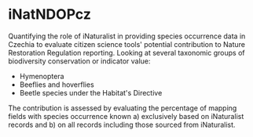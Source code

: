 # iNatNDOPcz
Quantifying the role of iNaturalist in providing species occurrence data in Czechia to evaluate citizen science tools' potential contribution to Nature Restoration Regulation reporting. Looking at several taxonomic groups of biodiversity conservation or indicator value:
- Hymenoptera 
- Beeflies and hoverflies 
- Beetle species under the Habitat's Directive

The contribution is assessed by evaluating the percentage of mapping fields with species occurrence known a) exclusively based on iNaturalist records and b) on all records including those sourced from iNaturalist.
